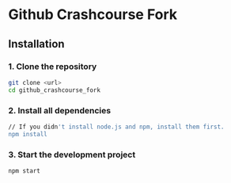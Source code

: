 # Github Crashcourse Fork

## Installation

### 1. Clone the repository

```bash
git clone <url>
cd github_crashcourse_fork
```
### 2. Install all dependencies

```bash
// If you didn't install node.js and npm, install them first.
npm install
```

### 3. Start the development project

```bash
npm start
```

